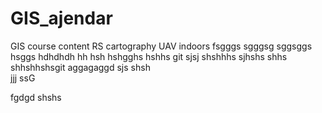 # GIS_ajendar
GIS course content
RS
cartography
UAV
indoors
fsgggs
sgggsg
sggsggs
hsggs
hdhdhdh
hh
hsh
hshgghs
hshhs
git
sjsj
shshhhs
sjhshs
shhs
shhshhshsgit
aggagaggd
sjs
shsh\
jjj
ssG

fgdgd
shshs